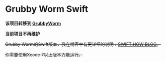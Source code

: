# Grubby Worm Swift

**该项目转移到 [GrubbyWorm](https://github.com/gamechina/GrubbyWorm.git)**

**当前项目不再维护**

~~Grubby Worm的Swift版本，我在博客中有更详细的说明：[SWIFT.HOW BLOG](https://blog.swift.how)。~~

~~你需要使用Xcode 7以上版本方能运行。~~
